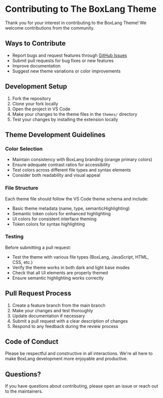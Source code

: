 # Contributing to The BoxLang Theme

Thank you for your interest in contributing to the BoxLang Theme! We welcome contributions from the community.

## Ways to Contribute

- Report bugs and request features through [GitHub Issues](https://github.com/ortus-boxlang/vscode-boxlang-theme/issues)
- Submit pull requests for bug fixes or new features
- Improve documentation
- Suggest new theme variations or color improvements

## Development Setup

1. Fork the repository
2. Clone your fork locally
3. Open the project in VS Code
4. Make your changes to the theme files in the `themes/` directory
5. Test your changes by installing the extension locally

## Theme Development Guidelines

### Color Selection

- Maintain consistency with BoxLang branding (orange primary colors)
- Ensure adequate contrast ratios for accessibility
- Test colors across different file types and syntax elements
- Consider both readability and visual appeal

### File Structure

Each theme file should follow the VS Code theme schema and include:
- Basic theme metadata (name, type, semanticHighlighting)
- Semantic token colors for enhanced highlighting
- UI colors for consistent interface theming
- Token colors for syntax highlighting

### Testing

Before submitting a pull request:

- Test the theme with various file types (BoxLang, JavaScript, HTML, CSS, etc.)
- Verify the theme works in both dark and light base modes
- Check that all UI elements are properly themed
- Ensure semantic highlighting works correctly

## Pull Request Process

1. Create a feature branch from the main branch
2. Make your changes and test thoroughly
3. Update documentation if necessary
4. Submit a pull request with a clear description of changes
5. Respond to any feedback during the review process

## Code of Conduct

Please be respectful and constructive in all interactions. We're all here to make BoxLang development more enjoyable and productive.

## Questions?

If you have questions about contributing, please open an issue or reach out to the maintainers.
